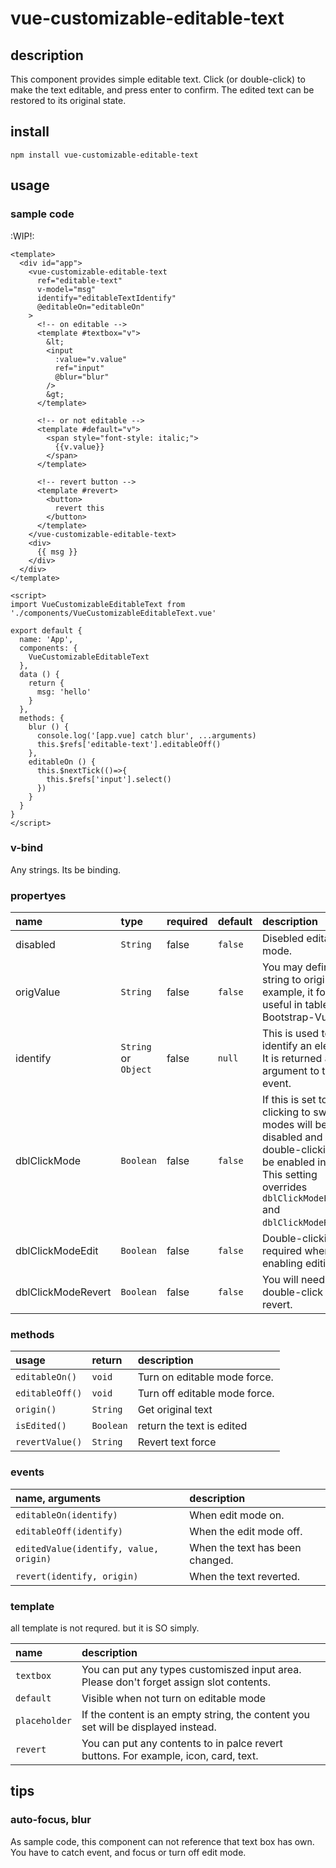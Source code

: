 # vue-customizable-editable-text

## description

This component provides simple editable text. Click (or double-click) to make the text editable, and press enter to confirm. The edited text can be restored to its original state.

## install
```
npm install vue-customizable-editable-text
```

## usage

### sample code

:WIP!:

```vue
<template>
  <div id="app">
    <vue-customizable-editable-text
      ref="editable-text"
      v-model="msg"
      identify="editableTextIdentify"
      @editableOn="editableOn"
    >
      <!-- on editable -->
      <template #textbox="v">
        &lt;
        <input
          :value="v.value"
          ref="input"
          @blur="blur"
        />
        &gt;
      </template>

      <!-- or not editable -->
      <template #default="v">
        <span style="font-style: italic;">
          {{v.value}}
        </span>
      </template>

      <!-- revert button -->
      <template #revert>
        <button>
          revert this
        </button>
      </template>
    </vue-customizable-editable-text>
    <div>
      {{ msg }}
    </div>
  </div>
</template>

<script>
import VueCustomizableEditableText from './components/VueCustomizableEditableText.vue'

export default {
  name: 'App',
  components: {
    VueCustomizableEditableText
  },
  data () {
    return {
      msg: 'hello'
    }
  },
  methods: {
    blur () {
      console.log('[app.vue] catch blur', ...arguments)
      this.$refs['editable-text'].editableOff()
    },
    editableOn () {
      this.$nextTick(()=>{
        this.$refs['input'].select()
      })
    }
  }
}
</script>

```

### v-bind

Any strings. Its be binding.

### propertyes

| name | type | required | default | description |
|:-----|:-----|:---------|:--------|:------------|
| disabled | `String` | false | `false` | Disebled editable mode. |
| origValue | `String` | false | `false` | You may define any string to original. for example, it for useful in table by Bootstrap-Vue. |
| identify | `String` or `Object` | false | `null` | This is used to identify an element. It is returned as an argument to the event. |
| dblClickMode | `Boolean` | false | `false` | If this is set to true, clicking to switch modes will be disabled and double-clicking will be enabled instead.  This setting overrides `dblClickModeEdit` and `dblClickModeRevert`.|
| dblClickModeEdit | `Boolean` | false | `false` | Double-clicking is required when enabling editing. |
| dblClickModeRevert | `Boolean` | false | `false` | You will need to double-click to revert. |

### methods

| usage | return | description |
|:------|:-------|:------------|
| `editableOn()` | `void` | Turn on editable mode force. |
| `editableOff()` | `void` | Turn off editable mode force. |
| `origin()` | `String` | Get original text |
| `isEdited()` | `Boolean` | return the text is edited |
| `revertValue()` | `String` | Revert text force |

### events

| name, arguments | description |
|:----------------|:------------|
| `editableOn(identify)` | When edit mode on. |
| `editableOff(identify)` | When the edit mode off. |
| `editedValue(identify, value, origin)` | When the text has been changed. |
| `revert(identify, origin)` | When the text reverted. |

### template

all template is not requred. but it is SO simply.

| name | description |
|:-----|:------------|
| `textbox` | You can put any types customiszed input area. Please don't forget assign slot contents. |
| `default` | Visible when not turn on editable mode |
| `placeholder` | If the content is an empty string, the content you set will be displayed instead. |
| `revert` | You can put any contents to in palce revert buttons. For example, icon, card, text. | 


## tips

### auto-focus, blur

As sample code, this component can not reference that text box has own. You have to catch event, and focus or turn off edit mode.